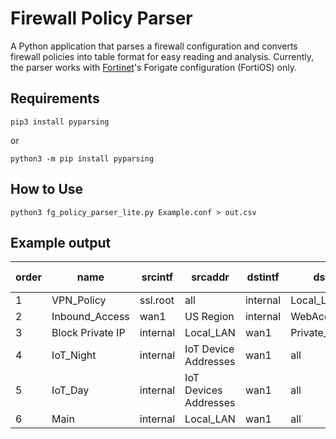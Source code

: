 # Firewall Policy Parser
A Python application that parses a firewall configuration and converts firewall policies into table format for easy reading and analysis.
Currently, the parser works with [Fortinet](https://www.fortinet.com/)'s Forigate configuration (FortiOS) only.

## Requirements

```
pip3 install pyparsing
```

or

```
python3 -m pip install pyparsing
```

## How to Use

```
python3 fg_policy_parser_lite.py Example.conf > out.csv
```

## Example output

order|name|srcintf|srcaddr|dstintf|dstaddr|groups|nat|schedule|service|status|utm-status|action|logtraffic|comments
---|---|---|---|---|---|---|---|---|---|---|---|---|---|---
1|VPN_Policy|ssl.root|all|internal|Local_LAN|VPNUsers|enable|always|ALL|disable||accept||
2|Inbound_Access|wan1|US Region|internal|WebAccess|||always|ALL_TCP|disable|enable|accept||
3|Block Private IP|internal|Local_LAN|wan1|Private_RFC1918|||always|ALL||||all|
4|IoT_Night|internal|IoT Device Addresses|wan1|all|||IoT_Night|ALL||||all|IoT night policy
5|IoT_Day|internal|IoT Devices Addresses|wan1|all||enable|IoT_Day|ALL||enable|accept||IoT daytime policy
6|Main|internal|Local_LAN|wan1|all||enable|always|ALL||enable|accept|all|
